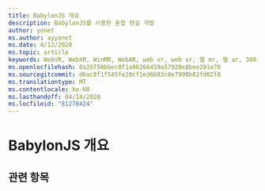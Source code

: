```yaml
---
title: BabylonJS 개요
description: BabylonJS를 사용한 혼합 현실 개발
author: yonet
ms.author: ayyonet
ms.date: 4/12/2020
ms.topic: article
keywords: WebVR, WebXR, WinMR, WebAR, web vr, web xr, 웹 mr, 웹 ar, 360, 360 비디오, 360 비디오, 360 photo, 360 사진, 360 콘텐츠, 몰입 형 웹, immersiveweb, IW
ms.openlocfilehash: 0a25f50bbec0f1a98266459a57920e8bee201e76
ms.sourcegitcommit: d6ac8f1f545fe20cf1e36b83c0e7998b82fd02f8
ms.translationtype: MT
ms.contentlocale: ko-KR
ms.lasthandoff: 04/14/2020
ms.locfileid: "81278424"
---
```

# <a name="babylonjs-overview"></a>BabylonJS 개요

## <a name="see-also"></a>관련 항목

